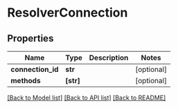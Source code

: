 # ResolverConnection


## Properties
Name | Type | Description | Notes
------------ | ------------- | ------------- | -------------
**connection_id** | **str** |  | [optional] 
**methods** | **[str]** |  | [optional] 

[[Back to Model list]](../README.md#documentation-for-models) [[Back to API list]](../README.md#documentation-for-api-endpoints) [[Back to README]](../README.md)


